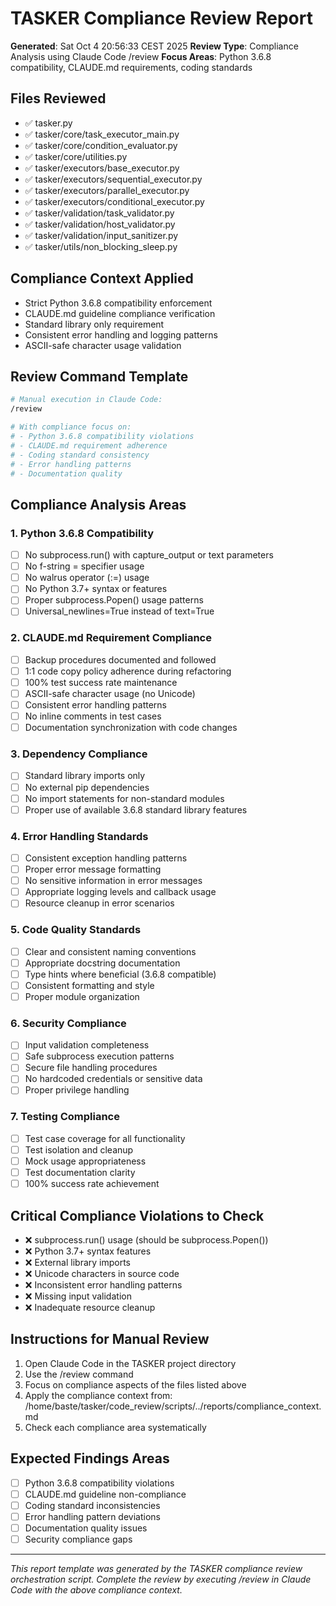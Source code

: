# TASKER Compliance Review Report
**Generated**: Sat Oct  4 20:56:33 CEST 2025
**Review Type**: Compliance Analysis using Claude Code /review
**Focus Areas**: Python 3.6.8 compatibility, CLAUDE.md requirements, coding standards

## Files Reviewed
- ✅ tasker.py
- ✅ tasker/core/task_executor_main.py
- ✅ tasker/core/condition_evaluator.py
- ✅ tasker/core/utilities.py
- ✅ tasker/executors/base_executor.py
- ✅ tasker/executors/sequential_executor.py
- ✅ tasker/executors/parallel_executor.py
- ✅ tasker/executors/conditional_executor.py
- ✅ tasker/validation/task_validator.py
- ✅ tasker/validation/host_validator.py
- ✅ tasker/validation/input_sanitizer.py
- ✅ tasker/utils/non_blocking_sleep.py

## Compliance Context Applied
- Strict Python 3.6.8 compatibility enforcement
- CLAUDE.md guideline compliance verification
- Standard library only requirement
- Consistent error handling and logging patterns
- ASCII-safe character usage validation

## Review Command Template
```bash
# Manual execution in Claude Code:
/review

# With compliance focus on:
# - Python 3.6.8 compatibility violations
# - CLAUDE.md requirement adherence
# - Coding standard consistency
# - Error handling patterns
# - Documentation quality
```

## Compliance Analysis Areas
### 1. Python 3.6.8 Compatibility
- [ ] No subprocess.run() with capture_output or text parameters
- [ ] No f-string = specifier usage
- [ ] No walrus operator (:=) usage
- [ ] No Python 3.7+ syntax or features
- [ ] Proper subprocess.Popen() usage patterns
- [ ] Universal_newlines=True instead of text=True

### 2. CLAUDE.md Requirement Compliance
- [ ] Backup procedures documented and followed
- [ ] 1:1 code copy policy adherence during refactoring
- [ ] 100% test success rate maintenance
- [ ] ASCII-safe character usage (no Unicode)
- [ ] Consistent error handling patterns
- [ ] No inline comments in test cases
- [ ] Documentation synchronization with code changes

### 3. Dependency Compliance
- [ ] Standard library imports only
- [ ] No external pip dependencies
- [ ] No import statements for non-standard modules
- [ ] Proper use of available 3.6.8 standard library features

### 4. Error Handling Standards
- [ ] Consistent exception handling patterns
- [ ] Proper error message formatting
- [ ] No sensitive information in error messages
- [ ] Appropriate logging levels and callback usage
- [ ] Resource cleanup in error scenarios

### 5. Code Quality Standards
- [ ] Clear and consistent naming conventions
- [ ] Appropriate docstring documentation
- [ ] Type hints where beneficial (3.6.8 compatible)
- [ ] Consistent formatting and style
- [ ] Proper module organization

### 6. Security Compliance
- [ ] Input validation completeness
- [ ] Safe subprocess execution patterns
- [ ] Secure file handling procedures
- [ ] No hardcoded credentials or sensitive data
- [ ] Proper privilege handling

### 7. Testing Compliance
- [ ] Test case coverage for all functionality
- [ ] Test isolation and cleanup
- [ ] Mock usage appropriateness
- [ ] Test documentation clarity
- [ ] 100% success rate achievement

## Critical Compliance Violations to Check
- ❌ subprocess.run() usage (should be subprocess.Popen())
- ❌ Python 3.7+ syntax features
- ❌ External library imports
- ❌ Unicode characters in source code
- ❌ Inconsistent error handling patterns
- ❌ Missing input validation
- ❌ Inadequate resource cleanup

## Instructions for Manual Review
1. Open Claude Code in the TASKER project directory
2. Use the /review command
3. Focus on compliance aspects of the files listed above
4. Apply the compliance context from: /home/baste/tasker/code_review/scripts/../reports/compliance_context.md
5. Check each compliance area systematically

## Expected Findings Areas
- [ ] Python 3.6.8 compatibility violations
- [ ] CLAUDE.md guideline non-compliance
- [ ] Coding standard inconsistencies
- [ ] Error handling pattern deviations
- [ ] Documentation quality issues
- [ ] Security compliance gaps

---
*This report template was generated by the TASKER compliance review orchestration script.*
*Complete the review by executing /review in Claude Code with the above compliance context.*
